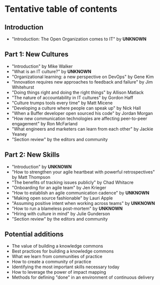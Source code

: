# Tentative table of contents

## Introduction

* "Introduction: The Open Organization comes to IT" by **UNKNOWN**

## Part 1: New Cultures

* "Introduction" by Mike Walker
* "What is an IT culture?" by **UNKNOWN**
* "Organizational learning: a new perspective on DevOps" by Gene Kim
* "Innovation requires new approaches to feedback and failure" by Jim Whitehurst
* "Doing things right and doing the right things" by Allison Matlack
* "The nature of accountability in IT cultures" by Gordon Haff
* "Culture trumps tools every time" by Matt Micene
* "Developing a culture where people can speak up" by Nick Hall
* "When a Buffer developer open sourced his code" by Jordan Morgan
* "How new communication technologies are affecting peer-to-peer engagement" by Ron McFarland
* "What engineers and marketers can learn from each other" by Jackie Yeaney
* "Section review" by the editors and community

## Part 2: New Skills

* "Introduction" by **UNKNOWN**
* "How to strengthen your agile heartbeat with powerful retrospectives" by Matt Thompson
* "The benefits of tracking issues publicly" by Chad Whitacre
* "Onboarding for an agile team" by Jen Krieger
* "How to establish an agile communication cadence" by **UNKNOWN**
* "Making open source fashionable" by Lauri Apple
* "Assuming positive intent when working across teams" by **UNKNOWN**
* "How to run a blameless post-mortem" by **UNKNOWN**
* "Hiring with culture in mind" by Julie Gunderson
* "Section review" by the editors and community

## Potential additions

* The value of building a knowledge commons
* Best practices for building a knowledge commons
* What we learn from communities of practice
* How to create a community of practice
* Identifying the most important skills necessary today
* How to leverage the power of impact mapping
* Methods for defining "done" in an environment of continuous delivery
